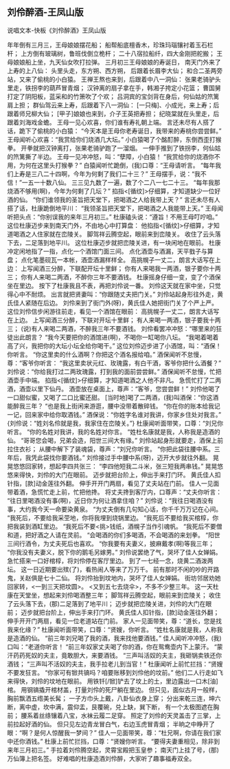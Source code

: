 刘伶醉酒-王凤山版
-----------------------------

说唱文本-快板《刘伶醉酒》王凤山版

年年倒有三月三，王母娘娘摆花船；
船帮船底檀香木，珍珠玛瑙镶衬着玉石栏杆；
上方倒有玻璃树，鲁班伐倒立桅杆；
二十八宿拉船纤，四大金刚把舵搬；
王母娘娘船上坐，九天仙女吹打拉弹。
三月初三王母娘娘的寿诞日，
南天门外来了上寿的上八仙：
头里头走，东方朔、西方朔，
后跟着长眉李大仙；
和合二圣两旁站，又来了偷桃的小白猿。
王禅王熬也来到，后跟着中八一洞仙：
张果老骑驴头里走，铁拐李的葫芦冒青烟；
汉钟离的扇子拿在手，韩湘子挎定小花篮；
曹国舅打定了阴阳板，蓝采和的竹箫吹了个欢；
吕洞宾的宝剑背在身后，何仙姑的笊篱肩上担；
群仙驾云来上寿，后跟着下八一洞仙：
[一只梅]、小成光，来上寿；后跟着师兄柳大仙；
[甲子]娘娘也来到，介子王英把寿担；
纪晓棠就在头里走，后跟着刘海戏金蟾。
王母一见心欢喜，你们谁有寿礼朝上端。
言还未尽有人搭了话，跪下了偷桃的小白猿：
“今天本是王母你老寿诞日，我带来的寿桃你尝尝鲜。”
王母闻听心欢喜：“我赏给你们烧酒几大坛。”
小白猿喝了个酩酊醉，东倒西歪打猴拳。
开拳就把汉钟离打，张果老骑驴跑了一溜烟。
一伸手推到了铁拐李，何仙姑的笊篱撕了半边。
王母一见冲冲怒，叫：“孽障，小白猿！
“我赏给你的烧酒你不用，为何在这里头打猴拳？”
白猿闻听忙跪倒，(我)口尊：“王母请听言。
“每年我们上寿是三八二十四啊，今年为何剩了我们二十三？”
王母摆手，说：“我不信！”一五一十数八仙。
三三见九数了一遍，数了个二八一七二十三。
“每年我那烧酒不够用(啊)，今年为何剩了几坛？”
掐指<[循纹]>仔细算，才知道缺少一位好酒的仙。
“你们谁领我的圣旨把天堂下，把喝酒之人给我带上天？”
言还未尽有人搭了话，杜康跪倒地平川：
“我领圣旨把天堂下，把喝酒之人我能带上天。”
王母闻听把头点：“你别误我的来年三月初三。”
杜康磕头说：“遵旨！不用王母叮咛咱。”
这位杜康迈步来到南天门外，不由地心中打算盘：
他掐指<[循纹]>仔细算，才知道喝酒之人住家就在峦陵关。
脚驾祥云腾空起，眼前来到峦陵关。
收住了云头落下去，二足落到地平川。
这位杜康迈步就把峦陵关进，有一块闲地在眼前。
杜康冲定闲地指了一指，点化一个酒馆门面三间。
点化酒壶与酒漏，天平戥子与算盘；
点化笔墨砚瓦一本帐，酒壶酒漏样样全。
高挑幌子一丈二，朗言大话写在上边：
上写闻酒三分醉，下联配开坛十里鲜；
你有人来喝我一两酒，银子要你十两三；
你有人来喝二两酒，不醉你三年不要酒钱。
杜康摇身仔细一变，变了个酒保坐在里边。
按下了杜康我且不表，再把刘伶说一番。
刘伶这天就在家中坐，只觉得心中不耐烦。
出言就把贤妻叫：“你跟随丈夫把门关。”
刘伶站起身形往外走，黄氏佳人紧随在后边。
刘伶来到了街门外(呀)，黄氏佳人她把街门关了个严上严。
这位刘伶信步闲游往前走，看见一个酒馆在眼前：
高挑幌子一丈二，朗言大话写在上边。
上写闻酒三分醉，下联对开坛十里鲜；
有人来喝一两酒，银子要我十两三；
(说)有人来喝二两酒，不醉我三年不要酒钱。
刘伶看罢冲冲怒：“哪里来的狂徒出此朗言？
“我今天要把你的酒馆进(啊)，不喝你一缸喝你八坛。
“我喝着喝着高了兴，我把你的大坛小坛全给你喝干。”
这位刘伶迈步进了小酒馆，叫：“酒保！你听言。
“你这里卖的什么酒啊？你把这个酒名报给咱。”
酒保闻听不怠慢，尊：“客爷你听言：
“我这里卖状元红、玫瑰露，有白干酒，客爷你把什么酒餐？”
刘伶说：“你给我打过二两玫瑰露，打到我的面前尝尝鲜。”
酒保闻听不怠慢，忙把酒壶手中端。
掐指<[循纹]>仔细算，才知道喝酒之人他不非凡。
急慌忙打了二两酒，酒壶以里下仙丹。
酒壶放在桌面上，尊声：“客爷，您尝尝鲜！”
刘伶他喝了一口甜似蜜，又喝了二口比蜜还甜。
[当时地]喝了二两酒，(我)叫酒保：“你这酒能醉我三年？
“也是我上街闲来游逛，腰中没带着散碎钱。
“你在你的账本给我记一记，回来家中给你取酒钱。”
酒保说：“你姓字名谁对我讲，你家乡住处对我言。”
{刘伶说：“姓刘名伶就是我，我家住在峦陵关。”}
杜康闻听面带笑，口尊：“刘兄你听言。
“你的名姓对我讲，我的名姓对你言。
“姓杜名康就是我，人称我是造酒的仙。
“哥哥您会喝，兄弟会造，阳世三间大有缘。”
刘伶站起身形就要走，酒保上前拉住衣衫；
从腰中解下了装魂袋，尊声：“刘兄你听言。
“你把此袋往腰中系。三年后，我凭此袋找你要酒钱。”
刘伶接过手中腰中系(呀)，迈开大步就往外翻。
晃晃悠悠回家转，想起李四共张三：
“李四他短我二斗米，张三短我两串钱。”
晃晃悠悠来得快，刘伶的大门在眼前。
迈步就把台阶上，伸出手来打门环。
黄氏佳人扣针指，[款]动金莲往外翻。
伸手开开门两扇，看见了丈夫站在门前。
佳人一见面带着酒，急慌忙走上前，忙把他搀。
将丈夫搀到客厅内，口尊声：“丈夫你听言：
“往日里喝酒没有事(啊)，近日你为何让酒拿住咱？”
刘伶说：“我往日喝酒没有事，大约我今天一命要染黄泉。
“为丈夫倒有几句知心话，你千千万万记在心间。
“我死后，不要给我采茔地，你将我埋到烧锅里边。
“我死后不要给我买棺椁，你把我装到酒缸里边。
“我死后不要<挑>钱纸，酒幌子当作引魂帆。
“我死后不要僧和道，把好酒之人请在灵前。
“会喝酒的你们多喝酒，不会喝酒的来划拳。
“阳世三间行酒令，为丈夫死后也喜欢。
“你我要有夫妻义，披麻戴孝(啊)等我三年；
“你我没有夫妻义，脱下你的鹅毛另嫁男。”
刘伶说罢绝了气，哭坏了佳人女婵娟。
急忙搭来一口好棺椁，将刘伶停在客厅里边。
到了一七经一念，烧黄二酒泼两坛。
这一日近期要出殡(了)，看热闹人等来了万万千。
前有那时不闲的吵的开路鬼，关赵俱是七十二仙。
将刘伶抬到坟地内，哭坏了佳人女婵娟。
街坊邻居劝她回家转，<一到三天把坟圆>。
<又到五七去烧伞>，不多不少整三年。
这一天杜康在天堂坐，想起来刘伶喝酒整三年；
脚驾祥云腾空起，眼前来到峦陵关；
收住了云头落下去，(那)二足落到了地平川；
迈步就把峦陵关进，刘伶的大门在眼前；
迈步就把台阶上，伸出手来打门环。
黄氏佳人扣针指，[款]动金莲往外翻；
伸手开开门两扇，看见一位老道站在门前。
家人一见面带笑，尊：“道长，您是找我来化缘？”
杜康闻听面带笑，口尊：“贤嫂，你听言。
“姓杜名康就是我，人称我是造酒的仙。
“前三年刘兄喝了我的酒，我来找他要酒钱。”
佳人闻听冲冲怒，(我)口叫：“老道你听言！
“前三年奴家丈夫喝了你的酒，你在鸳鸯壶内下上蒙汗。
“蒙汗药药死奴的夫主，竟敢胆大，来要酒钱。
“三声叫活奴的夫主，我砸锅卖铁还你酒钱；
“三声叫不活奴的夫主，我手拉老儿到当官！”
杜康闻听上前忙拦挡：“贤嫂不要发狂言。
“你家可有锨共镐吗？咱要账移到刘伶他的坟前。”
他们二人行走如飞来得快，刘伶的坟地在眼前。
用铁钎[/锨]铲去了坟上的土，里边露出一口木[油]棺。
用钢镐撬开棺材盖，打量刘伶的死尸躺在里边。
但只见，面似古月一般样，胸前飘洒五绺美长髯；
一子方巾头上戴，八卦仙衣身上穿；
分出来乾三连，坤六断，离中虚，坎中满，震仰盂，艮覆碗，兑上缺，巽下断，
有一个太极图遮在胸前；
腰系着丝绦镶着八宝，水袜云履二足穿。
照定了刘伶的天灵盖击了三掌，上前拉起好酒的仙。
但只见左边青龙冒白气，右边玉虎冒青烟；
半晌之中睁开了眼：“啊？是何人惊醒我一梦间？”
佳人一见面带笑，尊：“杜兄啊，你请在我们家中还你酒钱。”
杜康上前忙拦挡，口尊：“贤嫂你听言。
“要得夫妻重相见，除非到来年三月初三。”
手拉着刘伶腾空起，灵霄宝殿把玉皇参；
南天门上挂了号，(那)万仙簿上把名签。
好难唱的杜康造酒刘伶醉，大家听了趣事福寿双全。 



